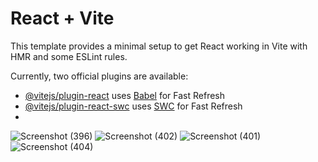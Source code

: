 # React + Vite

This template provides a minimal setup to get React working in Vite with HMR and some ESLint rules.

Currently, two official plugins are available:

- [@vitejs/plugin-react](https://github.com/vitejs/vite-plugin-react/blob/main/packages/plugin-react/README.md) uses [Babel](https://babeljs.io/) for Fast Refresh
- [@vitejs/plugin-react-swc](https://github.com/vitejs/vite-plugin-react-swc) uses [SWC](https://swc.rs/) for Fast Refresh
- 
![Screenshot (396)](https://github.com/user-attachments/assets/6e3a4adb-e8ae-4ed0-a2d6-5e42ab52e93e)
![Screenshot (402)](https://github.com/user-attachments/assets/4d1a2b26-4827-416d-b32c-da11a7cad0ca)
![Screenshot (401)](https://github.com/user-attachments/assets/d12673f9-b991-48ea-9201-a71b778d40a8)
![Screenshot (404)](https://github.com/user-attachments/assets/dcb4793c-1ad8-4acc-a401-bfd360c97176)
